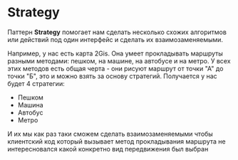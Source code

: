 # Strategy

Паттерн **Strategy** помогает нам сделать несколько схожих алгоритмов или действий под один интерфейс и сделать их взаимозаменяемыми.

Например, у нас есть карта 2Gis. Она умеет прокладывать маршруты разными методами: пешком, на машине, на автобусе и на метро. У всех этих методов есть общая черта - они рисуют маршрут от точки "А" до точки "Б", это и можно взять за основу стратегий.
Получается у нас будет 4 стратегии:
- Пешком
- Машина
- Автобус
- Метро

И их мы как раз таки сможем сделать взаимозаменяемыми чтобы клиентский код который вызывает метод прокладывания маршрута не интересновался какой конкретно вид передвижения был выбран